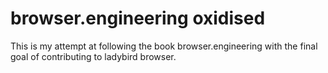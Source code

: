 # browser.engineering oxidised
This is my attempt at following the book browser.engineering with the final goal of contributing to ladybird browser.

